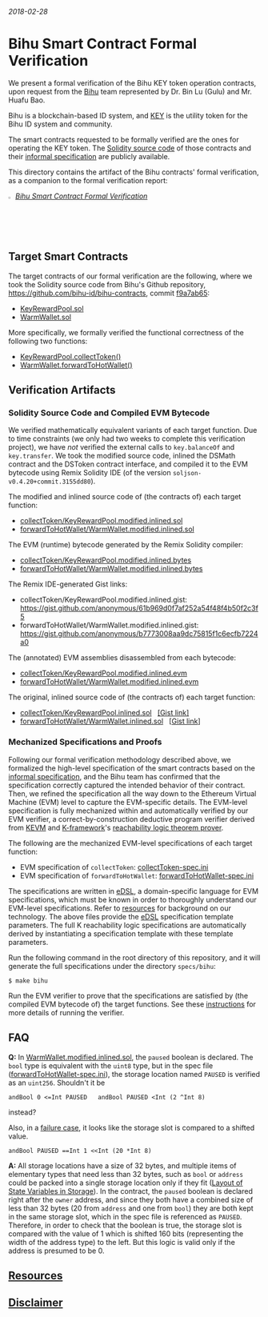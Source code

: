 *2018-02-28*

# Bihu Smart Contract Formal Verification

We present a formal verification of the Bihu KEY token operation contracts, upon request from the [Bihu] team represented by Dr. Bin Lu (Gulu) and Mr. Huafu Bao.

Bihu is a blockchain-based ID system, and [KEY] is the utility token for the Bihu ID system and community.

The smart contracts requested to be formally verified are the ones for operating the KEY token.
The [Solidity source code][src] of those contracts and their [informal specification] are publicly available.

This directory contains the artifact of the Bihu contracts' formal verification, as a companion to the formal verification report:

<img src="../resources/pdf-icon.png" alt="PDF" width="2%" /> *[Bihu Smart Contract Formal Verification]*

## Target Smart Contracts

The target contracts of our formal verification are the following, where we took the Solidity source code from Bihu's Github repository, https://github.com/bihu-id/bihu-contracts, commit [f9a7ab65](https://github.com/bihu-id/bihu-contracts/tree/f9a7ab65181cc204332e17df30406612d5d350ef/src):

* [KeyRewardPool.sol](https://github.com/bihu-id/bihu-contracts/blob/f9a7ab65181cc204332e17df30406612d5d350ef/src/KeyRewardPool.sol)
* [WarmWallet.sol](https://github.com/bihu-id/bihu-contracts/blob/f9a7ab65181cc204332e17df30406612d5d350ef/src/WarmWallet.sol)

More specifically, we formally verified the functional correctness of the following two functions:

* [KeyRewardPool.collectToken()](https://github.com/bihu-id/bihu-contracts/blob/f9a7ab65181cc204332e17df30406612d5d350ef/src/KeyRewardPool.sol#L50-L85)
* [WarmWallet.forwardToHotWallet()](https://github.com/bihu-id/bihu-contracts/blob/f9a7ab65181cc204332e17df30406612d5d350ef/src/WarmWallet.sol#L69-L81)

## Verification Artifacts

### Solidity Source Code and Compiled EVM Bytecode

We verified mathematically equivalent variants of each target function.
Due to time constraints (we only had two weeks to complete this verification project), we have *not* verified the external calls to `key.balanceOf` and `key.transfer`.
We took the modified source code, inlined the DSMath contract and the DSToken contract interface, and compiled it to the EVM bytecode using Remix Solidity IDE (of the version `soljson-v0.4.20+commit.3155dd80`).

The modified and inlined source code of (the contracts of) each target function:

* [collectToken/KeyRewardPool.modified.inlined.sol](collectToken/KeyRewardPool.modified.inlined.sol)
* [forwardToHotWallet/WarmWallet.modified.inlined.sol](forwardToHotWallet/WarmWallet.modified.inlined.sol)

The EVM (runtime) bytecode generated by the Remix Solidity compiler:

* [collectToken/KeyRewardPool.modified.inlined.bytes](collectToken/KeyRewardPool.modified.inlined.bytes)
* [forwardToHotWallet/WarmWallet.modified.inlined.bytes](forwardToHotWallet/WarmWallet.modified.inlined.bytes)

The Remix IDE-generated Gist links:

* collectToken/KeyRewardPool.modified.inlined.gist: https://gist.github.com/anonymous/61b969d0f7af252a54f48f4b50f2c3f5
* forwardToHotWallet/WarmWallet.modified.inlined.gist: https://gist.github.com/anonymous/b7773008aa9dc75815f1c6ecfb7224a0

The (annotated) EVM assemblies disassembled from each bytecode:

* [collectToken/KeyRewardPool.modified.inlined.evm](collectToken/KeyRewardPool.modified.inlined.evm)
* [forwardToHotWallet/WarmWallet.modified.inlined.evm](forwardToHotWallet/WarmWallet.modified.inlined.evm)

The original, inlined source code of (the contracts of) each target function:

* [collectToken/KeyRewardPool.inlined.sol](collectToken/KeyRewardPool.inlined.sol) &nbsp; [[Gist link]](https://gist.github.com/anonymous/08052033a247f241c9519e41d6fcd27d)
* [forwardToHotWallet/WarmWallet.inlined.sol](forwardToHotWallet/WarmWallet.inlined.sol) &nbsp; [[Gist link](https://gist.github.com/anonymous/c95f67810dff2af73b240c78aab4e3b9)]

### Mechanized Specifications and Proofs

Following our formal verification methodology described above, we formalized the high-level specification of the smart contracts based on the [informal specification], and the Bihu team has confirmed that the specification correctly captured the intended behavior of their contract.
Then, we refined the specification all the way down to the Ethereum Virtual Machine (EVM) level to capture the EVM-specific details.
The EVM-level specification is fully mechanized within and automatically verified by our EVM verifier, a correct-by-construction deductive program verifier derived from [KEVM] and [K-framework]'s [reachability logic theorem prover].

The following are the mechanized EVM-level specifications of each target function:

* EVM specification of `collectToken`: [collectToken-spec.ini]
* EVM specification of `forwardToHotWallet`: [forwardToHotWallet-spec.ini]

The specifications are written in [eDSL], a domain-specific language for EVM specifications, which must be known in order to thoroughly understand our EVM-level specifications.  Refer to [resources] for background on our technology.  The above files provide the [eDSL] specification template parameters.
The full K reachability logic specifications are automatically derived by instantiating a specification template with these template parameters.

Run the following command in the root directory of this repository, and it will generate the full specifications under the directory `specs/bihu`:

```
$ make bihu
```

Run the EVM verifier to prove that the specifications are satisfied by (the compiled EVM bytecode of) the target functions.
See these [instructions] for more details of running the verifier.

## FAQ 

**Q:** In [WarmWallet.modified.inlined.sol](../bihu/forwardToHotWallet/WarmWallet.modified.inlined.sol#L37), the `paused` boolean is declared. The `bool` type is equivalent with the `uint8` type, but in the spec file ([forwardToHotWallet-spec.ini](../bihu/forwardToHotWallet-spec.ini#L14)), the storage location named `PAUSED` is verified as an `uint256`. Shouldn't it be  
```
andBool 0 <=Int PAUSED   andBool PAUSED <Int (2 ^Int 8)
```
instead?

Also, in a [failure case](../bihu/forwardToHotWallet-spec.ini#L68), it looks like the storage slot is compared to a shifted value.
```
andBool PAUSED ==Int 1 <<Int (20 *Int 8)
```

**A:**
All storage locations have a size of 32 bytes, and multiple items of elementary types that need less than 32 bytes, such as `bool` or `address` could be packed into a single storage location only if they fit ([Layout of State Variables in Storage]).
In the contract, the `paused` boolean is declared right after the `owner` address, and since they both have a combined size of less than 32 bytes (20 from `address` and one from `bool`) they are both kept in the same storage slot, which in the spec file is referenced as `PAUSED`.
Therefore, in order to check that the boolean is true, the storage slot is compared with the value of 1 which is shifted 160 bits (representing the width of the address type) to the left. But this logic is valid only if the address is presumed to be 0.

## [Resources](../README.md#resources)

## [Disclaimer](../README.md#disclaimer)


[Bihu]: <https://bihu.com/>
[KEY]: <https://etherscan.io/address/0x4cd988afbad37289baaf53c13e98e2bd46aaea8c#code>
[formal verification methodology]: <methodology.md>
[KEVM]: <https://github.com/kframework/evm-semantics>
[K-framework]: <http://www.kframework.org>
[reachability logic theorem prover]: <http://fsl.cs.illinois.edu/index.php/Semantics-Based_Program_Verifiers_for_All_Languages>
[collectToken-spec.ini]: <collectToken-spec.ini>
[forwardToHotWallet-spec.ini]: <forwardToHotWallet-spec.ini>
[informal specification]: <https://docs.google.com/document/d/1-PilHhInQxGod7FZNbtfv2bbgV1045ROT5TO3WLhDOE>
[src]: <https://github.com/bihu-id/bihu-contracts/tree/f9a7ab65181cc204332e17df30406612d5d350ef/src>
[formal verification report]: <bihu-contracts-verification-report.pdf>
[Bihu Smart Contract Formal Verification]: <bihu-contracts-verification-report.pdf>
[resources]: </README.md#resources>
[eDSL]: </resources/edsl.md>
[instructions]: </resources/instructions.md>
[Layout of State Variables in Storage]: <https://solidity.readthedocs.io/en/v0.4.25/miscellaneous.html#layout-of-state-variables-in-storage>

